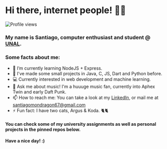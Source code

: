 # Hi there, internet people! 👋🏾

![Profile views](https://gpvc.arturio.dev/smg5284)

### My name is Santiago, computer enthusiast and student @ [UNAL](https://unal.edu.co/).

### **Some facts about me:**

- 🌱 I’m currently learning NodeJS + Express.
- 🌠 I've made some small projects in Java, C, JS, Dart and Python before.
- 💻 Currently interested in web development and machine learning.
- 💬 Ask me about music! I'm a huuuge music fan, currently into Aphex Twin and early Daft Punk.
- 📫 How to reach me: You can take a look at my [LinkedIn](https://www.linkedin.com/in/smondragong), or mail me at santiagomondragon67@gmail.com
- ⚡ Fun fact: I have two cats, Argus & Koda. 🐈🐈

#### **You can check some of my university assignments as well as personal projects in the pinned repos below.**

#### **Have a nice day! :)**
